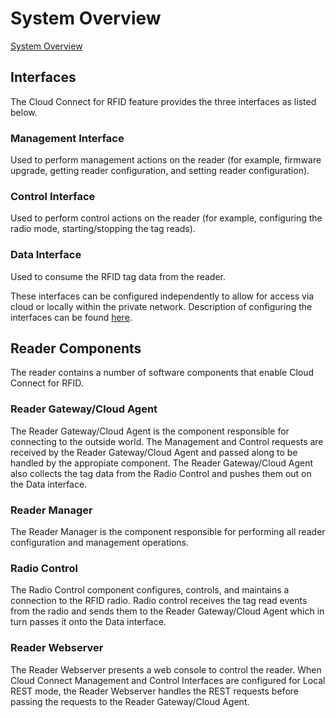 # System Overview

[System Overview](../assets/images/SystemOverview.png "System Overview")

## Interfaces

The Cloud Connect for RFID feature provides the three interfaces as listed below.

### Management Interface

Used to perform management actions on the reader (for example, firmware upgrade, getting reader configuration, and setting reader configuration).

### Control Interface

Used to perform control actions on the reader (for example, configuring the radio mode, starting/stopping the tag reads).

### Data Interface

Used to consume the RFID tag data from the reader.

These interfaces can be configured independently to allow for access via cloud or  locally within the private
network. Description of configuring the interfaces can be found [here](CloudConnectConfiguration.md).

## Reader Components

The reader contains a number of software components that enable Cloud Connect for RFID.

### Reader Gateway/Cloud Agent

The Reader Gateway/Cloud Agent is the component responsible for connecting to the outside world.
The Management and Control requests are received by the Reader Gateway/Cloud Agent and passed along to be handled by the appropiate component.
The Reader Gateway/Cloud Agent also collects the tag data from the Radio Control and pushes them out on the Data interface.

### Reader Manager

The Reader Manager is the component responsible for performing all reader configuration and management operations.

### Radio Control

The Radio Control component configures, controls, and maintains a connection to the RFID radio. Radio control receives
the tag read events from the radio and sends them to the Reader Gateway/Cloud Agent which in turn passes it onto the Data
interface.

### Reader Webserver

The Reader Webserver presents a web console to control the reader. When Cloud Connect Management and Control Interfaces are configured for Local REST mode, the Reader Webserver handles the REST requests before passing the requests to the Reader Gateway/Cloud Agent.


